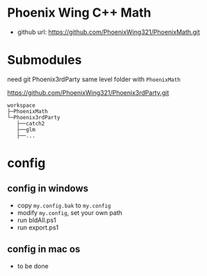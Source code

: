 # Phoenix Wing C++ Math

- github url:
https://github.com/PhoenixWing321/PhoenixMath.git

# Submodules
need git Phoenix3rdParty
same level folder with `PhoenixMath`


https://github.com/PhoenixWing321/Phoenix3rdParty.git

```
workspace
├─PhoenixMath
└─Phoenix3rdParty
   ├──catch2 
   ├──glm
   ├──...
```

# config
## config in windows
- copy `my.config.bak` to `my.config`
- modify `my.config`, set your own path
- run bldAll.ps1
- run export.ps1

## config in mac os
- to be done
